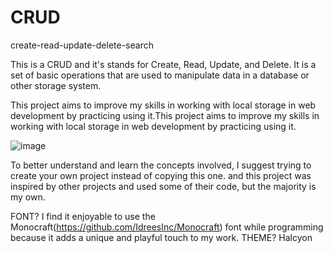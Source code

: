 # CRUD
create-read-update-delete-search


This is a CRUD and it's stands for Create, Read, Update, and Delete. It is a set of basic operations that are used to manipulate data in a database or other storage system.

This project aims to improve my skills in working with local storage in web development by practicing using it.This project aims to improve my skills in working with local storage in web development by practicing using it. 


![image](https://user-images.githubusercontent.com/96553037/208252031-5fb61daf-9d49-43f7-a7e7-3dbac69dd8f2.png)

To better understand and learn the concepts involved, I suggest trying to create your own project instead of copying this one. and this project was inspired by other projects and used some of their code, but the majority is my own. 

FONT? I find it enjoyable to use the Monocraft(https://github.com/IdreesInc/Monocraft) font while programming because it adds a unique and playful touch to my work.
THEME? Halcyon
